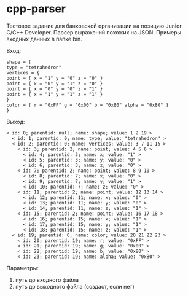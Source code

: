 # cpp-parser

Тестовое задание для банковской организации на позицию Junior C/C++ Developer. Парсер выражений похожих на JSON.
Примеры входных данных в папке bin.

Вход:
```
shape = {
type = "tetrahedron"
vertices = {
point = { x = "1" y = "0" z = "0" }
point = { x = "0" y = "1" z = "0" }
point = { x = "0" y = "0" z = "1" }
point = { x = "1" y = "1" z = "1" }
}
color = { r = "0xFF" g = "0x00" b = "0x80" alpha = "0x80" }
}
```

Выход:
```
< id: 0; parentid: null; name: shape; value: 1 2 19 >
  < id: 1; parentid: 0; name: type; value: "tetrahedron" >
  < id: 2; parentid: 0; name: vertices; value: 3 7 11 15 >
    < id: 3; parentid: 2; name: point; value: 4 5 6 >
      < id: 4; parentid: 3; name: x; value: "1" >
      < id: 5; parentid: 3; name: y; value: "0" >
      < id: 6; parentid: 3; name: z; value: "0" >
    < id: 7; parentid: 2; name: point; value: 8 9 10 >
      < id: 8; parentid: 7; name: x; value: "0" >
      < id: 9; parentid: 7; name: y; value: "1" >
      < id: 10; parentid: 7; name: z; value: "0" >
    < id: 11; parentid: 2; name: point; value: 12 13 14 >
      < id: 12; parentid: 11; name: x; value: "0" >
      < id: 13; parentid: 11; name: y; value: "0" >
      < id: 14; parentid: 11; name: z; value: "1" >
    < id: 15; parentid: 2; name: point; value: 16 17 18 >
      < id: 16; parentid: 15; name: x; value: "1" >
      < id: 17; parentid: 15; name: y; value: "1" >
      < id: 18; parentid: 15; name: z; value: "1" >
  < id: 19; parentid: 0; name: color; value: 20 21 22 23 >
    < id: 20; parentid: 19; name: r; value: "0xFF" >
    < id: 21; parentid: 19; name: g; value: "0x00" >
    < id: 22; parentid: 19; name: b; value: "0x80" >
    < id: 23; parentid: 19; name: alpha; value: "0x80" >
```

Параметры:
1) путь до входного файла
2) путь до выходного файла (создаст, если нет)
